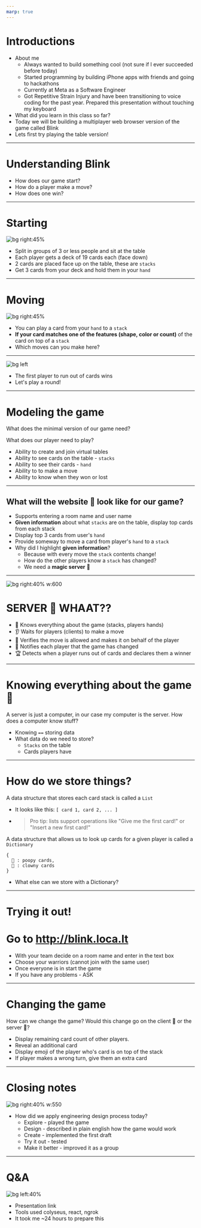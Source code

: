```yaml
---
marp: true
---
```


<!-- _backgroundImage: 'url(./greetings-background.png)' -->

# Introductions <!-- +5 minutes -->

* About me
  * Always wanted to build something cool (not sure if I ever succeeded before today)
  * Started programming by building iPhone apps with friends and going to hackathons
  * Currently at Meta as a Software Engineer
  * Got Repetitive Strain Injury and have been transitioning to voice coding for the past year. Prepared this presentation without touching my keyboard
* What did you learn in this class so far?
* Today we will be building a multiplayer web browser version of the game called Blink
* Lets first try playing the table version!

---

# Understanding Blink <!-- +8 minutes -->

- How does our game start? <!-- +5  minutes -->
- How do a player make a move? <!-- +5  minutes -->
- How does one win? <!-- +5  minutes -->

---

# Starting

![bg right:45%](game%20state%20example.png)

- Split in groups of 3 or less people and sit at the table
- Each player gets a deck of 19 cards each (face down)
- 2 cards are placed face up on the table, these are `stacks`
- Get 3 cards from your deck and hold them in your `hand`

---

# Moving

![bg right:45%](game%20state%20example.png)

- You can play a card from your `hand` to a `stack`
- **If your card matches one of the features (shape, color or count)** of the card on top of a `stack`
- Which moves can you make here?

---

![bg left](winning.jpeg)

- The first player to run out of cards wins
- Let's play a round!

---

# Modeling the game <!-- +15 minutes to do include pictures and code references -->

What does the minimal version of our game need?

What does our player need to play?

* Ability to create and join virtual tables
* Ability to see cards on the table - `stacks`
* Ability to see their cards - `hand`
* Ability to to make a move
* Ability to know when they won or lost

---

## What will the website 👶 look like for our game?

* Supports entering a room name and user name
* **Given information** about what `stacks` are on the table, display top cards from each stack
* Display top 3 cards from user's `hand`
* Provide someway to move a card from player's `hand` to a `stack`
* Why did I highlight **given information**?
  * Because with every move the `stack` contents change!
  * How do the other players know a `stack` has changed?
  * We need a **magic server** 🧙 

---

![bg right:40% w:600](client-server-model.webp)

# SERVER 🧙 WHAAT??

* 🦉 Knows everything about the game (stacks, players hands)
* 👂 Waits for players (clients) to make a move
* 👮 Verifies the move is allowed and makes it on behalf of the player
* 📢 Notifies each player that the game has changed
* 🏆 Detects when a player runs out of cards and declares them a winner

---

# Knowing everything about the game 🦉

A server is just a computer, in our case my computer is the server. How does a computer know stuff?
* Knowing `==` storing data
* What data do we need to store?
  * `Stacks` on the table
  * Cards players have

---

# How do we store things?

A data structure that stores each card stack is called a `List`
* It looks like this: `[ card 1, card 2, ... ]`
* > Pro tip: lists support operations like "Give me the first card!" or "Insert a new first card!"

A data structure that allows us to look up cards for a given player is called a `Dictionary`
```
{
  💩 : poopy cards,
  🤡 : clowny cards
}
```
* What else can we store with a Dictionary?

---
# Trying it out! <!-- +10  minutes -->

# Go to http://blink.loca.lt
- With your team decide on a room name and enter in the text box
- Choose your warriors (cannot join with the same user)
- Once everyone is in start the game
- If you have any problems - ASK
---

# Changing the game <!-- +7  minutes -->

How can we change the game? Would this change go on the client 👶 or the server 🧙?
  * Display remaining card count of other players.
  * Reveal an additional card
  * Display emoji of the player who's card is on top of the stack
  * If player makes a wrong turn, give them an extra card

---

# Closing notes <!-- +3  minutes -->

![bg right:40% w:550](engineering%20design%20process%202.jpeg)

* How did we apply engineering design process today?
  * Explore - played the game
  * Design - described in plain english how the game would work
  * Create - implemented the first draft
  * Try it out - tested
  * Make it better - improved it as a group

---

# Q&A <!-- +3  minutes -->

![bg left:40%](entertained.jpeg)

- Presentation link
- Tools used colyseus, react, ngrok
- It took me ~24 hours to prepare this
